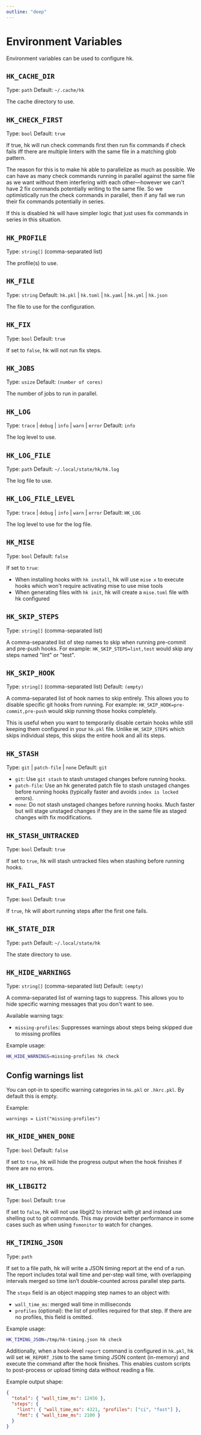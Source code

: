 ```yaml
---
outline: "deep"
---
```


# Environment Variables

Environment variables can be used to configure hk.

## `HK_CACHE_DIR`

Type: `path`
Default: `~/.cache/hk`

The cache directory to use.

## `HK_CHECK_FIRST`

Type: `bool`
Default: `true`

If true, hk will run check commands first then run fix commands if check fails iff there are multiple linters with the same file in a matching glob pattern.

The reason for this is to make hk able to parallelize as much as possible. We can have as many check commands running in parallel against
the same file as we want without them interfering with each other—however we can't have 2 fix commands potentially writing to the same file. So we optimistically run the check commands in parallel, then if any fail we run their fix commands potentially in series.

If this is disabled hk will have simpler logic that just uses fix commands in series in this situation.

## `HK_PROFILE`

Type: `string[]` (comma-separated list)

The profile(s) to use.

## `HK_FILE`

Type: `string`
Default: `hk.pkl` | `hk.toml` | `hk.yaml` | `hk.yml` | `hk.json`

The file to use for the configuration.

## `HK_FIX`

Type: `bool`
Default: `true`

If set to `false`, hk will not run fix steps.

## `HK_JOBS`

Type: `usize`
Default: `(number of cores)`

The number of jobs to run in parallel.

## `HK_LOG`

Type: `trace` | `debug` | `info` | `warn` | `error`
Default: `info`

The log level to use.

## `HK_LOG_FILE`

Type: `path`
Default: `~/.local/state/hk/hk.log`

The log file to use.

## `HK_LOG_FILE_LEVEL`

Type: `trace` | `debug` | `info` | `warn` | `error`
Default: `HK_LOG`

The log level to use for the log file.

## `HK_MISE`

Type: `bool`
Default: `false`

If set to `true`:

- When installing hooks with `hk install`, hk will use `mise x` to execute hooks which won't require activating mise to use mise tools
- When generating files with `hk init`, hk will create a `mise.toml` file with hk configured

## `HK_SKIP_STEPS`

Type: `string[]` (comma-separated list)

A comma-separated list of step names to skip when running pre-commit and pre-push hooks.
For example: `HK_SKIP_STEPS=lint,test` would skip any steps named "lint" or "test".

## `HK_SKIP_HOOK`

Type: `string[]` (comma-separated list)
Default: `(empty)`

A comma-separated list of hook names to skip entirely. This allows you to disable specific git hooks from running.
For example: `HK_SKIP_HOOK=pre-commit,pre-push` would skip running those hooks completely.

This is useful when you want to temporarily disable certain hooks while still keeping them configured in your `hk.pkl` file.
Unlike `HK_SKIP_STEPS` which skips individual steps, this skips the entire hook and all its steps.

## `HK_STASH`

Type: `git` | `patch-file` | `none`
Default: `git`

- `git`: Use `git stash` to stash unstaged changes before running hooks.
- `patch-file`: Use an hk generated patch file to stash unstaged changes before running hooks (typically faster and avoids `index is locked` errors).
- `none`: Do not stash unstaged changes before running hooks. Much faster but will stage unstaged changes if they are in the same file as staged changes with fix modifications.

## `HK_STASH_UNTRACKED`

Type: `bool`
Default: `true`

If set to `true`, hk will stash untracked files when stashing before running hooks.

## `HK_FAIL_FAST`

Type: `bool`
Default: `true`

If `true`, hk will abort running steps after the first one fails.

## `HK_STATE_DIR`

Type: `path`
Default: `~/.local/state/hk`

The state directory to use.

## `HK_HIDE_WARNINGS`

Type: `string[]` (comma-separated list)
Default: `(empty)`

A comma-separated list of warning tags to suppress. This allows you to hide specific warning messages that you don't want to see.

Available warning tags:
- `missing-profiles`: Suppresses warnings about steps being skipped due to missing profiles

Example usage:
```bash
HK_HIDE_WARNINGS=missing-profiles hk check
```

## Config warnings list

You can opt-in to specific warning categories in `hk.pkl` or `.hkrc.pkl`. By default this is empty.

Example:

```pkl
warnings = List("missing-profiles")
```

## `HK_HIDE_WHEN_DONE`

Type: `bool`
Default: `false`

If set to `true`, hk will hide the progress output when the hook finishes if there are no errors.

## `HK_LIBGIT2`

Type: `bool`
Default: `true`

If set to `false`, hk will not use libgit2 to interact with git and instead use shelling out to git commands. This may provide better performance
in some cases such as when using `fsmonitor` to watch for changes.

## `HK_TIMING_JSON`

Type: `path`

If set to a file path, hk will write a JSON timing report at the end of a run. The report includes total wall time and per-step wall time, with overlapping intervals merged so time isn’t double-counted across parallel step parts.

The `steps` field is an object mapping step names to an object with:
- `wall_time_ms`: merged wall time in milliseconds
- `profiles` (optional): the list of profiles required for that step. If there are no profiles, this field is omitted.

Example usage:

```bash
HK_TIMING_JSON=/tmp/hk-timing.json hk check
```

Additionally, when a hook-level `report` command is configured in `hk.pkl`, hk will set `HK_REPORT_JSON` to the same timing JSON content (in-memory) and execute the command after the hook finishes. This enables custom scripts to post-process or upload timing data without reading a file.

Example output shape:

```json
{
  "total": { "wall_time_ms": 12456 },
  "steps": {
    "lint": { "wall_time_ms": 4321, "profiles": ["ci", "fast"] },
    "fmt": { "wall_time_ms": 2100 }
  }
}
```
